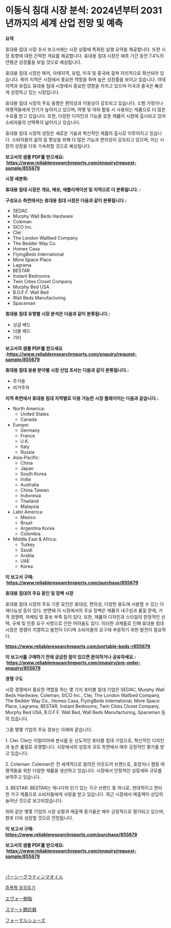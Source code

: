 <p><h1>이동식 침대 시장 분석: 2024년부터 2031년까지의 세계 산업 전망 및 예측</h1></p><p><strong>요약</strong></p>
<p><p>휴대용 침대 시장 조사 보고서에는 시장 상황에 특화된 실행 요약을 제공합니다. 또한 시장 동향에 대한 간략한 개요를 제공합니다. 휴대용 침대 시장은 예측 기간 동안 7.4%의 연평균 성장률을 보일 것으로 예상됩니다.</p><p>휴대용 침대 시장은 북미, 아태지역, 유럽, 미국 및 중국에 걸쳐 지리적으로 확산되어 있습니다. 북미 지역은 시장에서 중요한 역할을 하며 높은 성장률을 보이고 있습니다. 아태지역과 유럽도 휴대용 침대 시장에서 중요한 영향을 끼치고 있으며 미국과 중국은 빠르게 성장하고 있는 시장입니다.</p><p>휴대용 침대 시장의 주요 동향은 편의성과 이동성이 강조되고 있습니다. 소형 가정이나 여행객들에게 인기가 높아지고 있으며, 여행 및 야외 활동 시 사용되는 제품으로 더 많은 수요를 받고 있습니다. 또한, 다양한 디자인과 기능을 갖춘 제품이 시장에 출시되고 있어 소비자들의 선택폭이 넓어지고 있습니다.</p><p>휴대용 침대 시장의 성장은 새로운 기술과 혁신적인 제품의 출시로 이루어지고 있습니다. 소비자들의 삶의 질 향상을 위해 더 많은 기능과 편의성이 강조되고 있으며, 이는 시장의 성장을 더욱 가속화할 것으로 예상됩니다.</p></p>
<p><strong>보고서의 샘플 PDF를 받으세요: &nbsp;<a href="https://www.reliableresearchreports.com/enquiry/request-sample/855679">https://www.reliableresearchreports.com/enquiry/request-sample/855679</a></strong></p>
<p><strong>시장 세분화:</strong></p>
<p><strong> 휴대용 침대 시장은 개요, 배포, 애플리케이션 및 지역으로 더 분류됩니다. :</strong></p>
<p><strong>구성요소 측면에서는 휴대용 침대 시장은 다음과 같이 분류됩니다.:</strong></p>
<p><ul><li>SEDAC</li><li>Murphy Wall Beds Hardware</li><li>Coleman</li><li>SICO Inc.</li><li>Clei</li><li>The London Wallbed Company</li><li>The Bedder Way Co.</li><li>Homes Casa</li><li>FlyingBeds International</li><li>More Space Place</li><li>Lagrama</li><li>BESTAR</li><li>Instant Bedrooms</li><li>Twin Cities Closet Company</li><li>Murphy Bed USA</li><li>B.O.F.F. Wall Bed</li><li>Wall Beds Manufacturing</li><li>Spaceman</li></ul></p>
<p><strong> 휴대용 침대 유형별 시장 분석은 다음과 같이 분류됩니다.:</strong></p>
<p><ul><li>싱글 베드</li><li>더블 베드</li><li>기타</li></ul></p>
<p><strong>보고서의 샘플 PDF를 받으세요 :<a href="https://www.reliableresearchreports.com/enquiry/request-sample/855679">https://www.reliableresearchreports.com/enquiry/request-sample/855679</a></strong></p>
<p><strong> 휴대용 침대 응용 분야별 시장 산업 조사는 다음과 같이 분류됩니다.:</strong></p>
<p><ul><li>주거용</li><li>비거주자</li></ul></p>
<p><strong>지역 측면에서 휴대용 침대 지역별로 이용 가능한 시장 플레이어는 다음과 같습니다.:</strong></p>
<p><ul>
    <li>
        North America:
        <ul>
            <li>United States</li>
            <li>Canada</li>
        </ul>
    </li>
    <li>
        Europe:
        <ul>
            <li>Germany</li>
            <li>France</li>
            <li>U.K.</li>
            <li>Italy</li>
            <li>Russia</li>
        </ul>
    </li>
    <li>
        Asia-Pacific:
        <ul>
            <li>China</li>
            <li>Japan</li>
            <li>South Korea</li>
            <li>India</li>
            <li>Australia</li>
            <li>China Taiwan</li>
            <li>Indonesia</li>
            <li>Thailand</li>
            <li>Malaysia</li>
        </ul>
    </li>
    <li>
        Latin America:
        <ul>
            <li>Mexico</li>
            <li>Brazil</li>
            <li>Argentina Korea</li>
            <li>Colombia</li>
        </ul>
    </li>
    <li>
        Middle East & Africa:
        <ul>
            <li>Turkey</li>
            <li>Saudi</li>
            <li>Arabia</li>
            <li>UAE</li>
            <li>Korea</li>
        </ul>
    </li>
    </ul></p>
<p><strong>이 보고서 구매: &nbsp;<a href="https://www.reliableresearchreports.com/purchase/855679">https://www.reliableresearchreports.com/purchase/855679</a></strong></p>
<p><strong>휴대용 침대의 주요 동인 및 장벽 시장</strong></p>
<p><p>휴대용 침대 시장의 주요 기존 요인은 휴대성, 편의성, 다양한 용도에 사용할 수 있는 다재다능성 등이 있다. 반면에 이 시장에서의 주요 장벽은 제품의 내구성과 품질 문제, 가격 경쟁력, 마케팅 및 홍보 부족 등이 있다. 또한, 제품의 디자인과 스타일의 한정적인 선택, 규제 및 인증 요구 사항으로 인한 어려움도 있다. 이러한 과제들로 인해 휴대용 침대 시장은 경쟁이 치열하고 발전이 더디며 소비자들의 요구에 부응하기 위한 발전이 필요하다.</p></p>
<p><strong><a href="https://www.reliableresearchreports.com/portable-beds-r855679">https://www.reliableresearchreports.com/portable-beds-r855679</a></strong></p>
<p><strong>이 보고서를 구매하기 전에 궁금한 점이 있으면 문의하거나 공유하세요.: &nbsp;<a href="https://www.reliableresearchreports.com/enquiry/pre-order-enquiry/855679">https://www.reliableresearchreports.com/enquiry/pre-order-enquiry/855679</a></strong></p>
<p><strong>경쟁 구도</strong></p>
<p><p>시장 경쟁에서 중요한 역할을 하는 몇 가지 포터블 침대 기업은 SEDAC, Murphy Wall Beds Hardware, Coleman, SICO Inc., Clei, The London Wallbed Company, The Bedder Way Co., Homes Casa, FlyingBeds International, More Space Place, Lagrama, BESTAR, Instant Bedrooms, Twin Cities Closet Company, Murphy Bed USA, B.O.F.F. Wall Bed, Wall Beds Manufacturing, Spaceman 등이 있습니다.</p><p>그중 몇몇 기업의 주요 정보는 아래와 같습니다.</p><p>1. Clei: Clei는 이탈리아에 본사를 둔 선도적인 포터블 침대 기업으로, 혁신적인 디자인과 높은 품질로 유명합니다. 시장에서의 성장과 규모 측면에서 매우 긍정적인 평가를 받고 있습니다.</p><p>2. Coleman: Coleman은 전 세계적으로 알려진 아웃도어 브랜드로, 휴양지나 캠핑 여행객들을 위한 다양한 제품을 생산하고 있습니다. 시장에서 안정적인 성장세와 규모를 보여주고 있습니다.</p><p>3. BESTAR: BESTAR는 캐나다의 인기 있는 가구 브랜드 중 하나로, 현대적이고 편리한 가구 제품으로 소비자들에게 사랑을 받고 있습니다. 최근 시장에서 매출액이 상당히 늘어난 것으로 보고되었습니다.</p><p>위와 같은 몇몇 기업의 시장 상황과 매출액 증가율은 매우 긍정적으로 평가되고 있으며, 향후 더욱 성장할 것으로 전망됩니다.</p></p>
<p><strong>이 보고서 구매: &nbsp; <a href="https://www.reliableresearchreports.com/purchase/855679">https://www.reliableresearchreports.com/purchase/855679</a></strong></p>
<p><strong>보고서의 샘플 PDF를 받으세요: &nbsp;<a href="https://www.reliableresearchreports.com/enquiry/request-sample/855679">https://www.reliableresearchreports.com/enquiry/request-sample/855679</a></strong><strong></strong></p>
<p>&nbsp;</p>
<p><p><a href="https://github.com/laurenreichert/Market-Research-Report-List-1/blob/main/492854321396.md">パーシーグラティシマオイル</a></p><p><a href="https://medium.com/@porterhntz2023/%ED%99%95%EB%8C%80%EB%90%9C-%EA%B4%91%EC%A0%84%ED%83%90%EC%A7%80%EA%B8%B0-%EC%8B%9C%EC%9E%A5-%EA%B7%9C%EB%AA%A8-%EB%B0%8F-%EC%8B%9C%EC%9E%A5-%EB%8F%99%ED%96%A5-%EC%99%84%EC%A0%84%ED%95%9C-%EC%82%B0%EC%97%85-%EA%B0%9C%EC%9A%94-2024%EB%85%84%EB%B6%80%ED%84%B0-2031%EB%85%84%EA%B9%8C%EC%A7%80-4cb78513eb0b">증폭형 광검출기</a></p><p><a href="https://medium.com/@camerondowd204/evoh%E6%A8%B9%E8%84%82%E5%B8%82%E5%A0%B4%E3%81%AE%E6%B4%9E%E5%AF%9F-%E5%B8%82%E5%A0%B4%E3%81%AE%E5%8B%95%E5%90%91-%E6%88%90%E9%95%B7-2024%E5%B9%B4%E3%81%8B%E3%82%892031%E5%B9%B4%E3%81%BE%E3%81%A7%E3%81%AE%E4%BA%88%E6%B8%AC-2eda0a6c17a1">エヴォー樹脂</a></p><p><a href="https://medium.com/@brittanyvon2023/%E3%82%B9%E3%83%9E%E3%83%BC%E3%83%88%E8%81%B4%E8%A8%BA%E5%99%A8%E5%B8%82%E5%A0%B4%E3%81%AE%E6%B4%9E%E5%AF%9F-%E5%B8%82%E5%A0%B4%E3%81%AE%E3%83%88%E3%83%AC%E3%83%B3%E3%83%89-%E6%88%90%E9%95%B7-2024%E5%B9%B4%E3%81%8B%E3%82%892031%E5%B9%B4%E3%81%BE%E3%81%A7%E3%81%AE%E4%BA%88%E6%B8%AC-cffb760c097a">スマート聴診器</a></p><p><a href="https://github.com/RodHoppe07/Market-Research-Report-List-1/blob/main/183172221397.md">フォーマルシューズ</a></p></p>